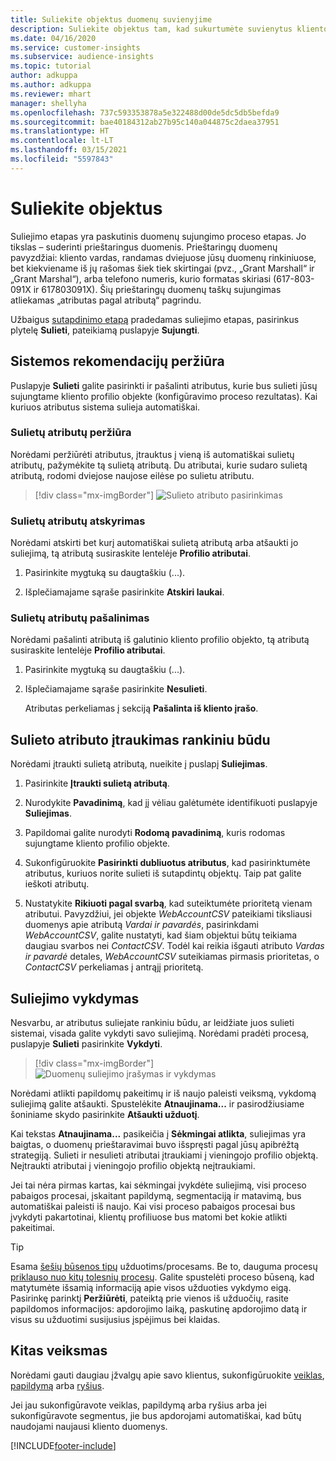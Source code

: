 ```yaml
---
title: Suliekite objektus duomenų suvienyjime
description: Suliekite objektus tam, kad sukurtumėte suvienytus kliento profilius.
ms.date: 04/16/2020
ms.service: customer-insights
ms.subservice: audience-insights
ms.topic: tutorial
author: adkuppa
ms.author: adkuppa
ms.reviewer: mhart
manager: shellyha
ms.openlocfilehash: 737c593353878a5e322488d00de5dc5db5befda9
ms.sourcegitcommit: bae40184312ab27b95c140a044875c2daea37951
ms.translationtype: HT
ms.contentlocale: lt-LT
ms.lasthandoff: 03/15/2021
ms.locfileid: "5597843"
---
```

# <a name="merge-entities"></a>Suliekite objektus

Suliejimo etapas yra paskutinis duomenų sujungimo proceso etapas. Jo tikslas – suderinti prieštaringus duomenis. Prieštaringų duomenų pavyzdžiai: kliento vardas, randamas dviejuose jūsų duomenų rinkiniuose, bet kiekviename iš jų rašomas šiek tiek skirtingai (pvz., „Grant Marshall“ ir „Grant Marshal“), arba telefono numeris, kurio formatas skiriasi (617-803-091X ir 617803091X). Šių prieštaringų duomenų taškų sujungimas atliekamas „atributas pagal atributą“ pagrindu.

Užbaigus [sutapdinimo etapą](match-entities.md) pradedamas suliejimo etapas, pasirinkus plytelę **Sulieti**, pateikiamą puslapyje **Sujungti**.

## <a name="review-system-recommendations"></a>Sistemos rekomendacijų peržiūra

Puslapyje **Sulieti** galite pasirinkti ir pašalinti atributus, kurie bus sulieti jūsų sujungtame kliento profilio objekte (konfigūravimo proceso rezultatas). Kai kuriuos atributus sistema sulieja automatiškai.

### <a name="view-merged-attributes"></a>Sulietų atributų peržiūra

Norėdami peržiūrėti atributus, įtrauktus į vieną iš automatiškai sulietų atributų, pažymėkite tą sulietą atributą. Du atributai, kurie sudaro sulietą atributą, rodomi dviejose naujose eilėse po sulietu atributu.

> [!div class="mx-imgBorder"]
> ![Sulieto atributo pasirinkimas](media/configure-data-merge-profile-attributes.png "Sulieto atributo pasirinkimas")

### <a name="separate-merged-attributes"></a>Sulietų atributų atskyrimas

Norėdami atskirti bet kurį automatiškai sulietą atributą arba atšaukti jo suliejimą, tą atributą susiraskite lentelėje **Profilio atributai**.

1. Pasirinkite mygtuką su daugtaškiu (...).
  
2. Išplečiamajame sąraše pasirinkite **Atskiri laukai**.

### <a name="remove-merged-attributes"></a>Sulietų atributų pašalinimas

Norėdami pašalinti atributą iš galutinio kliento profilio objekto, tą atributą susiraskite lentelėje **Profilio atributai**.

1. Pasirinkite mygtuką su daugtaškiu (...).
  
2. Išplečiamajame sąraše pasirinkite **Nesulieti**.

   Atributas perkeliamas į sekciją **Pašalinta iš kliento įrašo**.

## <a name="manually-add-a-merged-attribute"></a>Sulieto atributo įtraukimas rankiniu būdu

Norėdami įtraukti sulietą atributą, nueikite į puslapį **Suliejimas**.

1. Pasirinkite **Įtraukti sulietą atributą**.

2. Nurodykite **Pavadinimą**, kad jį vėliau galėtumėte identifikuoti puslapyje **Suliejimas**.

3. Papildomai galite nurodyti **Rodomą pavadinimą**, kuris rodomas sujungtame kliento profilio objekte.

4. Sukonfigūruokite **Pasirinkti dubliuotus atributus**, kad pasirinktumėte atributus, kuriuos norite sulieti iš sutapdintų objektų. Taip pat galite ieškoti atributų.

5. Nustatykite **Rikiuoti pagal svarbą**, kad suteiktumėte prioritetą vienam atributui. Pavyzdžiui, jei objekte *WebAccountCSV* pateikiami tiksliausi duomenys apie atributą *Vardai ir pavardės*, pasirinkdami *WebAccountCSV*, galite nustatyti, kad šiam objektui būtų teikiama daugiau svarbos nei *ContactCSV*. Todėl kai reikia išgauti atributo *Vardas ir pavardė* detales, *WebAccountCSV* suteikiamas pirmasis prioritetas, o *ContactCSV* perkeliamas į antrąjį prioritetą.

## <a name="run-your-merge"></a>Suliejimo vykdymas

Nesvarbu, ar atributus suliejate rankiniu būdu, ar leidžiate juos sulieti sistemai, visada galite vykdyti savo suliejimą. Norėdami pradėti procesą, puslapyje **Sulieti** pasirinkite **Vykdyti**.

> [!div class="mx-imgBorder"]
> ![Duomenų suliejimo įrašymas ir vykdymas](media/configure-data-merge-save-run.png "Duomenų suliejimo įrašymas ir vykdymas")

Norėdami atlikti papildomų pakeitimų ir iš naujo paleisti veiksmą, vykdomą suliejimą galite atšaukti. Spustelėkite **Atnaujinama...** ir pasirodžiusiame šoniniame skydo pasirinkite **Atšaukti užduotį**.

Kai tekstas **Atnaujinama...** pasikeičia į **Sėkmingai atlikta**, suliejimas yra baigtas, o duomenų prieštaravimai buvo išspręsti pagal jūsų apibrėžtą strategiją. Sulieti ir nesulieti atributai įtraukiami į vieningojo profilio objektą. Neįtraukti atributai į vieningojo profilio objektą neįtraukiami.

Jei tai nėra pirmas kartas, kai sėkmingai įvykdėte suliejimą, visi proceso pabaigos procesai, įskaitant papildymą, segmentaciją ir matavimą, bus automatiškai paleisti iš naujo. Kai visi proceso pabaigos procesai bus įvykdyti pakartotinai, klientų profiliuose bus matomi bet kokie atlikti pakeitimai.

> [!TIP]
> Esama [šešių būsenos tipų](system.md#status-types) užduotims/procesams. Be to, dauguma procesų [priklauso nuo kitų tolesnių procesų](system.md#refresh-policies). Galite spustelėti proceso būseną, kad matytumėte išsamią informaciją apie visos užduoties vykdymo eigą. Pasirinkę parinktį **Peržiūrėti**, pateiktą prie vienos iš užduočių, rasite papildomos informacijos: apdorojimo laiką, paskutinę apdorojimo datą ir visus su užduotimi susijusius įspėjimus bei klaidas.

## <a name="next-step"></a>Kitas veiksmas

Norėdami gauti daugiau įžvalgų apie savo klientus, sukonfigūruokite [veiklas](activities.md), [papildymą](enrichment-microsoft-graph.md) arba [ryšius](relationships.md).

Jei jau sukonfigūravote veiklas, papildymą arba ryšius arba jei sukonfigūravote segmentus, jie bus apdorojami automatiškai, kad būtų naudojami naujausi kliento duomenys.




[!INCLUDE[footer-include](../includes/footer-banner.md)]